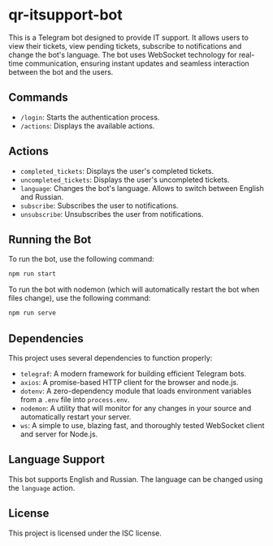 # qr-itsupport-bot

This is a Telegram bot designed to provide IT support. It allows users to view their tickets, view pending tickets, subscribe to notifications and change the bot's language. The bot uses WebSocket technology for real-time communication, ensuring instant updates and seamless interaction between the bot and the users.

## Commands

- `/login`: Starts the authentication process.
- `/actions`: Displays the available actions.

## Actions

- `completed_tickets`: Displays the user's completed tickets.
- `uncompleted_tickets`: Displays the user's uncompleted tickets.
- `language`: Changes the bot's language. Allows to switch between English and Russian.
- `subscribe`: Subscribes the user to notifications.
- `unsubscribe`: Unsubscribes the user from notifications.

## Running the Bot

To run the bot, use the following command:

```sh
npm run start
```

To run the bot with nodemon (which will automatically restart the bot when files change), use the following command:

```sh
npm run serve
```

## Dependencies

This project uses several dependencies to function properly:

- `telegraf`: A modern framework for building efficient Telegram bots.
- `axios`: A promise-based HTTP client for the browser and node.js.
- `dotenv`: A zero-dependency module that loads environment variables from a `.env` file into `process.env`.
- `nodemon`: A utility that will monitor for any changes in your source and automatically restart your server.
- `ws`: A simple to use, blazing fast, and thoroughly tested WebSocket client and server for Node.js.

## Language Support

This bot supports English and Russian. The language can be changed using the `language` action.

## License

This project is licensed under the ISC license.